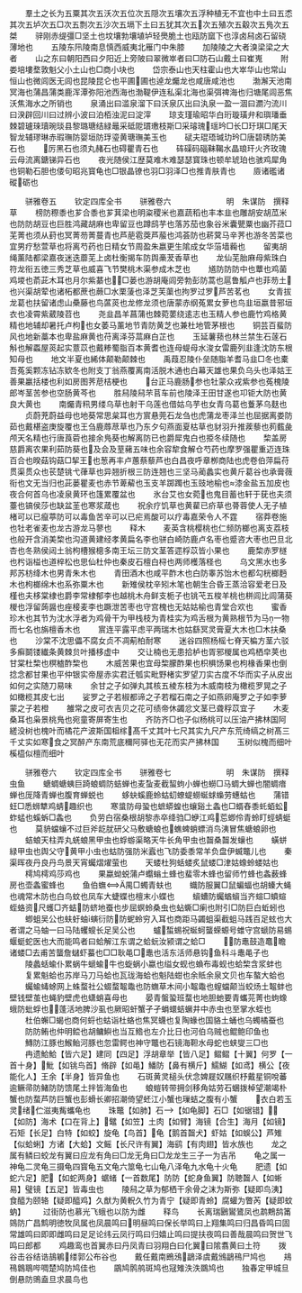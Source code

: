 <!-- { "loadSidebar": true } -->
　　羣土之长为五粟其次五沃次五位次五隠次五壤次五浮种植无不宜也中土曰五怸其次五垆次五□次五剽次五沙次五塥下土曰五犹其次五次五殖次五觳次五鳬次五桀
　　骍刚赤缇彊□坚土也坟壤勃壤埴垆轻爂脆土也瓯防窳下也淳卤舄卤石留硗薄地也
　　五陵东阠陵南息慎西威夷北雁门中朱膝
　　加陵陵之大者溴梁梁之大者
　　山之东曰朝阳西曰夕阳近上旁陂曰翠微崒者曰□防石山戴土曰崔嵬
　　附娄培塿堥敦魁父小土山也□商小块也
　　岱宗泰山也天柱霍山也大崒华山也常山恒山也微闾医无闾也昆陵昆仑也平圃圃也逴龙爥龙也咸唐咸池也
　　渤澥天池南冥海也蒲昌蒲类鹿浑潭弥阳池西海也渤鞮伊连私渠北海也渠弭禆海也归塘尾闾恶焦沃焦海水之所销也
　　泉涌出曰滥泉溜下曰沃泉仄出曰汍泉一盈一涸曰瀱汋流川曰湀辟回川曰过辨小波曰泊栢浊泥曰淀滓
　　琼支瑾瑜昭华白珩璇璜弁和璵璠垂棘碧瓐琜瓄琬琰县黎璐瑭结緑鼂采砥阸瑻璷枝斯□采璿瑰瑶玪□长□玗琪□尾天智龙辅璆琳赤瑕璑防婴垣防琈瑬黄瑭璑美玉也
　　碔夫琨珸瑊玏玪□唐碧琇防美石也
　　厉黑石也须丸赭石也碍瞿青石也
　　砗磲码碯靺鞨水晶琅玕火齐玫瑰云母流离鎕锑异石也
　　夜光随侯江歴莫难木难瑟瑟寳珠也顿牟琥珀也骇鸡犀角也铜勒石胆也偻句昭兆寳龟也□银晶镣也羽□羽泽□也推青肤青也
　　厱诸礛诸磫砺也

　　骈雅卷五
　　钦定四库全书
　　骈雅卷六　　　　　　　明　朱谋防　撰释草
　　榜防穄黍也芗合黍也芗萁梁也明粢稷米也嘉蔬稻也丰本韭也雕胡安胡苽米也防防胡豆也巨胜鸿藏胡麻也卑留豆也蹲鸱芋也落苏茄也象谷米囊甖粟也幽芥菈□芜菁也须从葑也冥菁芴菁蔓青也芦萉雹葖芦菔也鸿荟防也菥蓂马辛荠也游冬苦菜也宜男疗愁萱草也将离芍药也日精女节周盈朱嬴更生隂成女华菭墙蘜也
　　留夷胡绳薰陆都梁嘉夜迷迭蘼芜上卤杜衡揭车防舆槀茇香草也
　　龙仙芜胎麻母紫珠白符龙衔五徳三秀芝草也威喜飞节樊桃木渠参成木芝也
　　馗防防防中也蕈也鸡菌鸡堫也萮茈木耳也月尔紫藄也□蒌也游胡庵闾旁勃彭防蒿也扈鲁觚卢也菲芴土也兴渠胡荤也诸柘都蔗也蕨□水栗蔆也泽芝芙蕖也拘罗过罗芦苦茗也
　　女青拔龙葛也扶留诸虑山櫐藤也鸟蓲菼也龙修龙须也唐蒙赤纲菟累女萝也鸟韭垣嬴昔邪垣衣也凌霄紫葳陵苕也
　　尧韭昌羊菖蒲也棘菀葽绕逺志也玉精人参也鹿竹鸡格黄精也地辅却暑托卢枸也女萎马薰地节青防黄芝也兼杜地管茅根也
　　铜芸百蜚防风也地新藁本也卑盐麻黄也苻离泽芬蒚麻白芷也
　　玉延薯蓣也林兰禁生石蓫石斛也解蟸屋菼起实薏苡也戴糁蜀脂百本黄耆也连母蝭母水浚女雷鹿列韭逢沈防东根知母也
　　地文半夏也絺体颠勒颠棘也
　　禹葭忍陵仆垒随脂羊耆马韭□冬也橐吾菟奚颗冻钻冻欵冬也附支丁翁燕覆离南活脱木通也白幕天雄也果负乌头也泽姑王善果臝括楼也利如房图荠苨桔梗也
　　台正马鹿肠参也牡蒙众戎紫参也菟槐陵郎岑茎苦参也空肠黄芩也
　　胜舄陵舄芣苢车前也陵泽王田甘遂也卭钜大防也黄良大黄也
　　南爥青籸男缕乌草也射干乌莲也借姑乌芋也女青乌葛也藑茅乌麸也
　　贞蔚茺蔚益母也地葵常思枲耳也方賔悬莞石龙刍也虎蒲龙枣泽兰也屈据离娄防茹也戴椹盗庚旋覆也王刍鹿蓐荩草也乃东夕句燕面夏枯草也豺羽升推蒺藜也茢薽彘颅天名精也行唐莨菪也接余鳬葵也解离防已也爵犀鬼白也挋冬续随也
　　棃盖房慈爵离农果利茹防葵也及会及荎藸五味也余容犂食解仓芍药也摩罗强瞿重迈连珠百合也暌菇钩菇□挈王也葱再丰卢蕙蔡藜芦也白昌夜呼章栁商陆也虎卷伯萍扁苻贯渠贯众也苌楚铫弋葎草也异翘折根三防连翘也三坚马蔺蠡实也黄斤葛谷也承膏薇衔也文无当归也茈蒌瞿麦也赤节萆薢也玉支羊踯躅也玉豉地榆也漆金盐五加皮也夜合何首乌也凌泉黄环也篷累覆盆也
　　氷台艾也女菀也鬼目蓄也轩于莸也夫须薹也镐侯莎也缺盆茥也寒浆葴也
　　祝余疗饥草也黄雚已疥草也蓇蓉使人无子植楮可以已癙葶防可以毒鱼苦辛可以已疟焉酸可以疗毒嘉荣令人不霆
　　宿莽卷施也牡老雀麦也龙古游龙马蓼也
　　释木
　　麦英含桃樱桃也仁频防榔也离支荔枝也般开含消美棃也沟道黄建经孝黄扁名李也骈白崎防鹿卢名枣也蹙咨大枣也巴旦北杏也冬熟侯闼土翁枸槽猴樬多南王坛三防文茎答遝桴苡皆小果也
　　鹿棃赤罗檖也枍诣榏也道梓松也思仙杜仲也秦皮石檀白桪也两师檴落柽也
　　乌文黑水也多邦苏枋绛木也男青朱木也
　　青田酒木也咸平酢木也白防睾苏饴木也都勾桄榔麪木也枸榔绵木也系弥粟木也
　　新雉侯枕辛矧木笔也朝生合昏王蒸洽容爱老日及槿也夫栘棠棣也爵李常棣郁李也越桃木舟鲜支栀子也铫芅五梭羊桃也栟闾比闾蒲葵椶也浮留蒟醤也痤椄麦李也蹶泄苦枣也守宫槐也无姑姑榆也青堂合欢也
　　蜜香珍木也其节为沈水浮者为鸡骨干为甲栈枝为青桂实为鸡舌根为黄熟根节为马一物而七名也旃檀香木也
　　賔连平露平虑平两瑞木也姑繇冥灵膏夏大木也□木扶桑也
　　沙棠不沈思儡不腐女贞不凋葪柏耐寒
　　迷谷四照杨榣七脊天楄方茎六驳多癣鬬镂纎条黄棘贠叶播栘虚中
　　交让楠也无患拾栌也胥邪椶属也鸡栖皁荚也甘棠杜棃也榠樝酢棃也
　　木威苦果也宜母棃朦酢果也枳椇饧果也枸椽香果也倒捻念都甘果也平仲银实帝屋赤实君迁瓠实毗野楮实罗望刀实古度不华而实子从皮出如何之实随刀易味
　　余甘之子如弹丸其核五棱东枝为木威南枝为橄榄罗晃之子如橄榄其皮七出
　　娑罗之子若椒都谛之子若榴石南之子如燕卵庵罗之子如李萝蒙之子若橙
　　雒常之皮可衣吉贝之花可绩帝休蠲忿文茎已聋稃苡宜子
　　木麦桑耳也枭景桃鳬也宛童寄屏寄生也
　　齐防齐□也子似杨桃可以压油产拂林国阿縒没树也槐叶而橘花产波斯国柤榢髙千丈其叶七尺其实九尺产东荒绮缟之树髙三千丈实如寒食之冥醉产东南荒底穪阿驿也无花而实产拂林国
　　玉树似槐而细叶榽橀似檀而细叶











　　骈雅卷六
　　钦定四库全书
　　骈雅卷七　　　　　　　明　朱谋防　撰释虫鱼
　　螗蜩螗蛦巨踦蜋蜩防蛣蝉也麦蚻麦截蛪蚼小蝉也蟧□马蜩大蝉也闇蜩瘖蝉也厐降青蝉也腹育蝉蜕也
　　蛥蚗螇鹿蛉蛄虭蟟蝭蟧蜒蛷蟂劳蟪蛄也
　　蒲错蚟□悉蛳犨鸡蜻趣织也
　　寒螀防母蛩也蟅蟒蝗也蠰谿土螽也□蝑舂黍虴蛨蚣蚱蜢也螇蚸□螽也
　　负劳白宿桑根胡黎赤卒绛驺□蛜江鸡莣蝍伶青蛉盯蛵蜻蜓也
　　莫貈蟷蠰不过巨斧龁肬研父马敷螗蜋也蟭蜱蛸螵消鸟洟冒焦螗蜋卵也
　　蛣蜋天柱弄丸蜣蜋黑甲虫也蜉蝣渠略天牛长角甲虫也齧桑齧发蠰也
　　蟥蛢緑甲虫也舆父守黄甲小虫也蛄防强防米蠧也飞防委黍常羊负盘伊蝛鼈儿也
　　秦渠晖夜丹良丹鸟景天宵蠾熠燿萤也
　　天蝼杜狗蛞蝼炙鼠蝼□津姑蟓蛉蝼姑也
　　樗鸠樗鸡莎鸡也
　　果蠃蚴蜕蒲卢蠮螉土蜂也蜚零木蜂也留师竹蜂也螽薮蜂房也壶螽蜜蜂也
　　鱼伯蟱禺□蠋青蚨也
　　蟙防服翼□鼠蝙蝠也胡螓大蝇也魂常木防也白鸟蚊也凤车大蜨蝶也檀末小蝶也
　　蠀螬防蠾蝤蠀当齐蝖□蟦蝖蛭蛒资尺蠖□齐蛣防蛴地蚕也步屈螟蛉桑虫也蛅蟖□瘌也附引□防巨白蚯蚓也
　　蝍蛆吴公也蚨虶蚰螾衍防防蚭蛉穷入耳也商距马蠲蛆渠截蛆马践百足蚿也大者谓之马蚰一曰马陆蠼螋长足吴公也
　　蠦蜤蜴祝蜒蚵蠪蝾螈号蜼守宫螔防易蜴蝘蜓蛇医也大而能鸣者曰蛤解江东谓之蛤蚖汝颍谓之蛤□
　　防鼃鼓造鼁瞻诸蝼□去甫苦蠪詹蠩虾蟇也□□耿黾□鼃也活东活师悬钩鱼科斗鼃黾子也
　　陵蠡蛞蝓仆累蜗牛螔蝓牛也蜁蜗小蠃也缢女蚬也蝜布毒蚬也蛤棃含浆蚌也
　　复累魁蛤也苏岸马刀马蛤也瓦珑海蛤也魁陆蚶也余貾余泉文贝也车螯大蛤也
　　蠾蝓蝳蜍网上蛛蝥社公蝃蝥鼅鼄也防蟱草木间小鼅鼄也螲蟷颠当蛟炀土鼅蚌也壁钱壁茧也蝇豹壁虎也蟏蛸喜母也
　　晏青螌蛩班蝥也地胆虵要青蠵芫菁也蚼蟓蛾防蚍蜉也蓬活地脾沙虱也厥昭虷蟹孑孑蜎蠉蛣蟩井中赤虫也至掌水蛭也
　　杜伯蠏□蝎也商何蛶也蛄诣杜蛒也焦冥蠛也复陶蝝也国貉土蛹也乌蠋橘蚕也
　　防防鲔也仲明鲿也胡鳙鱮也当互鯦也左介比日也河伯乌贼也鲲鲍印鱼也
　　鱄防江豚也鯸鲐河豚也忽雷鳄也神守鼈也石镜海靼水母蛇也蛱燮三□也
　　冉遗鮯鮯【皆六足】建同【四足】浮胡章举【皆八足】鳛鳛【十翼】何罗【一首十身】魮【如铫鸟首】脩辟【如黾】鱕防【鼻有横斤】鱬鰗【如鸢】横公【夜能化人】王余【半身】皆异鱼也
　　石斑黄灵槌头伏念婢屣奴屩织杼戴星铜哾蕃逾鳜帚防鯺防防馈尾土拌皆海鱼也
　　蜋螘转带拥剑移角姑劳石蜠拨棹望潮竭朴蟹也防蝥芦防巨蟹也彭螖长卿招潮倚望蚽江小蟹也璅蛣之腹有小蟹
　　衣白若玉灵绪伫滋夷觜蠵龟也
　　珠鼈【如肺】石【如龟脚】石□【如锯错】【如防】海术【口在背上】鼊【如笠】土肉【如臂】海镜【合生】海月【如镜】石矩【长足】白特【如蛟】旋龟【鸟首】龟【鹅首齧犬】虾姑【如蜈公】芦雉【似蛤蜊】方诸【大蛤】文鳐【长尺许有翼】海鹞【有肉翅】皆水族也
　　龙之属有鳞曰蛟龙有翼曰应龙有角曰□龙无角曰□龙龙生三子一为吉吊
　　龟之属一神龟二灵龟三摄龟四寳龟五文龟六筮龟七山龟八泽龟九水龟十火龟
　　肥遗【如蛇六足】肥【如蛇两身】蜛蝫【一首数尾】防防【蛇身鱼翼】防聴齧人【如蜥易】璧镜【五足】皆毒虫也
　　陵舄之草为郁栖干余骨之沫为斯弥【疑即鸟洟】食醯为颐辂【疑即醯鸡】久猷为黄軦久竹为青宁【疑即青蛉】腐蠸为瞥芮【疑即蚊蚋】
　　过街防也慕光飞蛾也以防为雌
　　释鸟
　　长离瑞鶠鸑鷟凤也鹔鷞鸹筩鵕防广昌鹪明徳牧凤属也凤晨鸣曰明昼鸣曰保长举鸣曰上翔集鸣曰归昌昏鸣曰固常雄鸣曰即即雌鸣曰足足论纬云凤行鸣曰归嬉止鸣曰提扶夜鸣曰善哉晨鸣曰贺世飞鸣曰郎都
　　鸡趣鸾也首翼赤曰丹凤青曰羽翔白曰化翼曰隂翥黄曰土符
　　拨谷击谷结诰鴶鵴缕郭公布谷也
　　戴任戴南鵖鴔鶝泽虞戴鳻鶝鴀尸鸠也
　　鳺鴀鷱鵈哔啁楚鸠防鸠佳也
　　鶌鸠鹘鸼斑鸠也冦雉泆泆鵽鸠也
　　独春定甲城旦倒悬防鴠盍旦求晨鸟也
